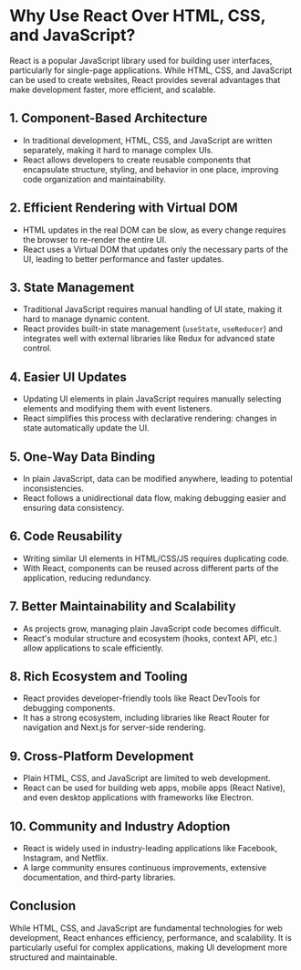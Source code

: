# Why Use React Over HTML, CSS, and JavaScript?

React is a popular JavaScript library used for building user interfaces, particularly for single-page applications. While HTML, CSS, and JavaScript can be used to create websites, React provides several advantages that make development faster, more efficient, and scalable.

## 1. **Component-Based Architecture**
- In traditional development, HTML, CSS, and JavaScript are written separately, making it hard to manage complex UIs.
- React allows developers to create reusable components that encapsulate structure, styling, and behavior in one place, improving code organization and maintainability.

## 2. **Efficient Rendering with Virtual DOM**
- HTML updates in the real DOM can be slow, as every change requires the browser to re-render the entire UI.
- React uses a Virtual DOM that updates only the necessary parts of the UI, leading to better performance and faster updates.

## 3. **State Management**
- Traditional JavaScript requires manual handling of UI state, making it hard to manage dynamic content.
- React provides built-in state management (`useState`, `useReducer`) and integrates well with external libraries like Redux for advanced state control.

## 4. **Easier UI Updates**
- Updating UI elements in plain JavaScript requires manually selecting elements and modifying them with event listeners.
- React simplifies this process with declarative rendering: changes in state automatically update the UI.

## 5. **One-Way Data Binding**
- In plain JavaScript, data can be modified anywhere, leading to potential inconsistencies.
- React follows a unidirectional data flow, making debugging easier and ensuring data consistency.

## 6. **Code Reusability**
- Writing similar UI elements in HTML/CSS/JS requires duplicating code.
- With React, components can be reused across different parts of the application, reducing redundancy.

## 7. **Better Maintainability and Scalability**
- As projects grow, managing plain JavaScript code becomes difficult.
- React's modular structure and ecosystem (hooks, context API, etc.) allow applications to scale efficiently.

## 8. **Rich Ecosystem and Tooling**
- React provides developer-friendly tools like React DevTools for debugging components.
- It has a strong ecosystem, including libraries like React Router for navigation and Next.js for server-side rendering.

## 9. **Cross-Platform Development**
- Plain HTML, CSS, and JavaScript are limited to web development.
- React can be used for building web apps, mobile apps (React Native), and even desktop applications with frameworks like Electron.

## 10. **Community and Industry Adoption**
- React is widely used in industry-leading applications like Facebook, Instagram, and Netflix.
- A large community ensures continuous improvements, extensive documentation, and third-party libraries.

## Conclusion
While HTML, CSS, and JavaScript are fundamental technologies for web development, React enhances efficiency, performance, and scalability. It is particularly useful for complex applications, making UI development more structured and maintainable.

